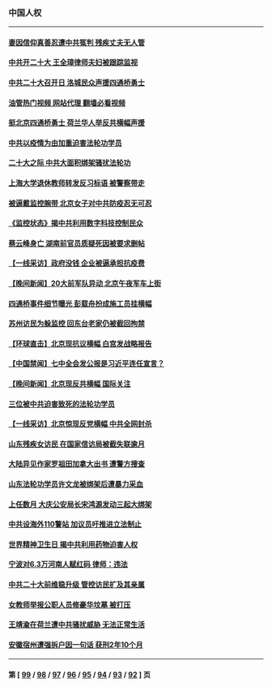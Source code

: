 ### 中国人权
---
#### [妻因信仰真善忍遭中共冤判 残疾丈夫无人管](../../pages/ncid278/n13844598.md?10181645) 
#### [中共开二十大 王全璋律师夫妇被跟踪监视](../../pages/ncid278/n13846925.md?10181645) 
#### [中共二十大召开日 洛城民众声援四通桥勇士](../../pages/ncid278/n13846810.md?10181645) 
#### [油管热门视频 网站代理 翻墙必看视频](http://132.145.103.77:81/youtube.html?10181645)
#### [挺北京四通桥勇士 荷兰华人举反共横幅声援](../../pages/ncid278/n13846812.md?10181645) 
#### [中共以疫情为由加重迫害法轮功学员](../../pages/ncid278/n13845591.md?10181645) 
#### [二十大之际 中共大面积绑架骚扰法轮功](../../pages/ncid278/n13846381.md?10181645) 
#### [上海大学退休教师转发反习标语 被警察带走](../../pages/ncid278/n13846408.md?10181645) 
#### [被逼戴监控腕带 北京女子对中共防疫忍无可忍](../../pages/ncid278/n13846301.md?10181645) 
#### [《监控状态》揭中共利用数字科技控制民众](../../pages/ncid278/n13846272.md?10181645) 
#### [蔡云峰身亡 湖南前官员质疑死因被要求删帖](../../pages/ncid278/n13845966.md?10181645) 
#### [【一线采访】政府没钱 企业被逼承担抗疫费](../../pages/ncid278/n13845946.md?10181645) 
#### [【晚间新闻】20大前军队异动 北京午夜军车上街](../../pages/ncid278/n13845997.md?10181645) 
#### [四通桥事件细节曝光 彭载舟扮成施工员挂横幅](../../pages/ncid278/n13845625.md?10181645) 
#### [苏州访民为躲监控 回东台老家仍被截回拘禁](../../pages/ncid278/n13845585.md?10181645) 
#### [【环球直击】北京现抗议横幅 白宫发战略报告](../../pages/ncid278/n13845283.md?10181645) 
#### [【中国禁闻】七中全会发公报是习近平连任宣言？](../../pages/ncid278/n13845253.md?10181645) 
#### [【晚间新闻】北京现反共横幅 国际关注](../../pages/ncid278/n13845252.md?10181645) 
#### [三位被中共迫害致死的法轮功学员](../../pages/ncid278/n13843974.md?10181645) 
#### [【一线采访】北京惊现反党横幅 中共全网封杀](../../pages/ncid278/n13844506.md?10181645) 
#### [山东残疾女访民 在国家信访局被截失联逾月](../../pages/ncid278/n13844642.md?10181645) 
#### [大陆异见作家罗祖田加拿大出书 遭警方搜查](../../pages/ncid278/n13843709.md?10181645) 
#### [山东法轮功学员许文龙被绑架后遭暴力采血](../../pages/ncid278/n13842524.md?10181645) 
#### [上任数月 大庆公安局长宋鸿源发动三起大绑架](../../pages/ncid278/n13841775.md?10181645) 
#### [中共设海外110警站 加议员吁推进立法制止](../../pages/ncid278/n13843260.md?10181645) 
#### [世界精神卫生日 揭中共利用药物迫害人权](../../pages/ncid278/n13843019.md?10181645) 
#### [宁波对6.3万河南人赋红码 律师：违法](../../pages/ncid278/n13842291.md?10181645) 
#### [中共二十大前维稳升级 管控访民扩及其亲属](../../pages/ncid278/n13842240.md?10181645) 
#### [女教师举报公职人员修豪华坟墓 被打压](../../pages/ncid278/n13841765.md?10181645) 
#### [王靖渝在荷兰遭中共骚扰威胁 无法正常生活](../../pages/ncid278/n13841496.md?10181645) 
#### [安徽宿州遭强拆户因一句话 获刑2年10个月](../../pages/ncid278/n13841475.md?10181645) 

---
#### 第 [ [99](./99.md?10181645) / [98](./98.md?10181645) / [97](./97.md?10181645) / [96](./96.md?10181645) / [95](./95.md?10181645) / [94](./94.md?10181645) / [93](./93.md?10181645) / [92](./92.md?10181645) ] 页
